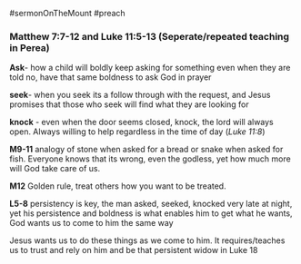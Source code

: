 #sermonOnTheMount
#preach
### Matthew 7:7-12 and Luke 11:5-13 (Seperate/repeated teaching in Perea)

**Ask**- how a child will boldly keep asking for something even when they are told no, have that same boldness to ask God in prayer

**seek**- when you seek its a follow through with the request, and Jesus promises that those who seek will find what they are looking for

**knock** - even when the door seems closed, knock, the lord will always open. Always willing to help regardless in the time of day (*Luke 11:8*)

**M9-11** analogy of stone when asked for a bread or snake when asked for fish. Everyone knows that its wrong, even the godless, yet how much more will God take care of us.

**M12** Golden rule, treat others how you want to be treated. 

**L5-8** persistency is key, the man asked, seeked, knocked very late at night, yet his persistence and boldness is what enables him to get what he wants, God wants us to come to him the same way

Jesus wants us to do these things as we come to him. It requires/teaches us to trust and rely on him and be that persistent widow in Luke 18



